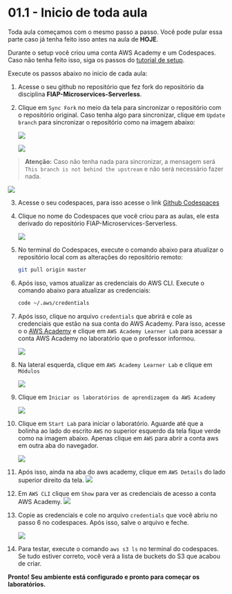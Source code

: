 # 01.1 - Inicio de toda aula

Toda aula começamos com o mesmo passo a passo.
Você pode pular essa parte caso já tenha feito isso antes na aula de **HOJE**.

Durante o setup você criou uma conta AWS Academy e um Codespaces. Caso não tenha feito isso, siga os passos do [tutorial de setup](./README.md).

Execute os passos abaixo no inicio de cada aula:

1. Acesse o seu github no repositório que fez fork do repositório da disciplina **FIAP-Microservices-Serverless**.
2. Clique em `Sync Fork` no meio da tela para sincronizar o repositório com o repositório original. Caso tenha algo para sincronizar, clique em `Update branch` para sincronizar o repositório como na imagem abaixo:
   
   
   ![](img/sync1.png)

   ![](img/sync2.png)


> **Atenção:** Caso não tenha nada para sincronizar, a mensagem será `This branch is not behind the upstream` e não será necessário fazer nada.

   ![](img/sync3.png)


3. Acesse o seu codespaces, para isso acesse o link [Github Codespaces](https://github.com/codespaces)
4. Clique no nome do Codespaces que você criou para as aulas, ele esta derivado do repositório FIAP-Microservices-Serverless. 

    ![](img/codespacess11.png)

5. No terminal do Codespaces, execute o comando abaixo para atualizar o repositório local com as alterações do repositório remoto:
   
   ```bash
   git pull origin master
   ```
6. Após isso, vamos atualizar as credenciais do AWS CLI. Execute o comando abaixo para atualizar as credenciais:
   
   ```bash
   code ~/.aws/credentials
   ```
7. Após isso, clique no arquivo `credentials` que abrirá e cole as credenciais que estão na sua conta do AWS Academy. Para isso, acesse o o [AWS Academy](https://www.awsacademy.com/vforcesite/LMS_Login) e clique em `AWS Academy Learner Lab` para acessar a conta AWS Academy no laboratório que o professor informou.

    ![](img/ac1.png)

8. Na lateral esquerda, clique em `AWS Academy Learner Lab` e clique em `Módulos`

    ![](img/ac2.png)

9. Clique em `Iniciar os laboratórios de aprendizagem da AWS Academy`
    
    ![](img/ac3.png)

10. Clique em `Start Lab` para iniciar o laboratório. Aguarde até que a bolinha ao lado do escrito `AWS` no superior esquerdo da tela fique verde como na imagem abaixo. Apenas clique em `AWS` para abrir a conta aws em outra aba do navegador.

    ![](img/ac4.png)

11. Após isso, ainda na aba do aws academy, clique em `AWS Details` do lado superior direito da tela. 
    ![](img/ac5.png)
12. Em `AWS CLI` clique em `Show` para ver as credenciais de acesso a conta AWS Academy.
    ![](img/ac6.png)
13. Copie as credenciais e cole no arquivo `credentials` que você abriu no passo 6 no codespaces. Após isso, salve o arquivo e feche.

    ![](img/ac7.png)

14. Para testar, execute o comando `aws s3 ls` no terminal do codespaces. Se tudo estiver correto, você verá a lista de buckets do S3 que acabou de criar.
    
**Pronto! Seu ambiente está configurado e pronto para começar os laboratórios.**

